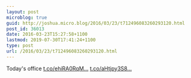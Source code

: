 ```yaml
---
layout: post
microblog: true
guid: http://joshua.micro.blog/2016/03/23/t712496083260293120.html
post_id: 36013
date: 2016-03-23T15:27:58+1100
lastmod: 2019-07-30T17:41:24+1100
type: post
url: /2016/03/23/t712496083260293120.html
---
```

Today's office [t.co/ehiRA0RqM...](https://t.co/ehiRA0RqMN) [t.co/aHtjpy3S8...](https://t.co/aHtjpy3S8s)
